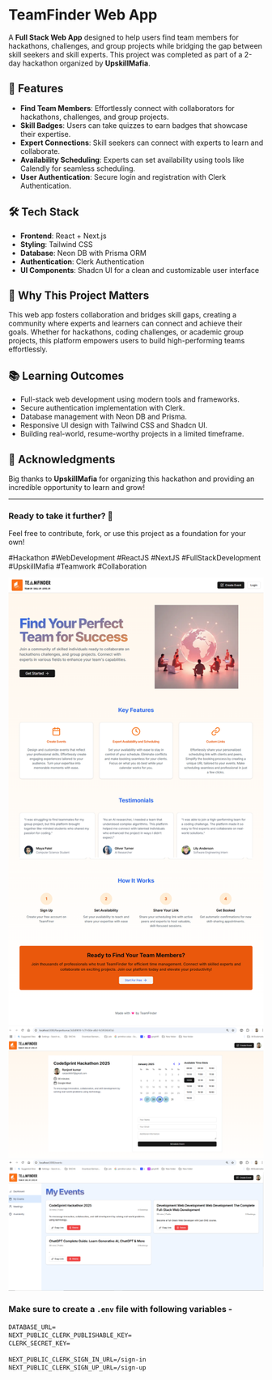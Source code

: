 # TeamFinder Web App

A **Full Stack Web App** designed to help users find team members for hackathons, challenges, and group projects while bridging the gap between skill seekers and skill experts. This project was completed as part of a 2-day hackathon organized by **UpskillMafia**.

## 🚀 Features
- **Find Team Members**: Effortlessly connect with collaborators for hackathons, challenges, and group projects.
- **Skill Badges**: Users can take quizzes to earn badges that showcase their expertise.
- **Expert Connections**: Skill seekers can connect with experts to learn and collaborate.
- **Availability Scheduling**: Experts can set availability using tools like Calendly for seamless scheduling.
- **User Authentication**: Secure login and registration with Clerk Authentication.

## 🛠 Tech Stack
- **Frontend**: React + Next.js
- **Styling**: Tailwind CSS
- **Database**: Neon DB with Prisma ORM
- **Authentication**: Clerk Authentication
- **UI Components**: Shadcn UI for a clean and customizable user interface

## 🌟 Why This Project Matters
This web app fosters collaboration and bridges skill gaps, creating a community where experts and learners can connect and achieve their goals. Whether for hackathons, coding challenges, or academic group projects, this platform empowers users to build high-performing teams effortlessly.

## 📚 Learning Outcomes
- Full-stack web development using modern tools and frameworks.
- Secure authentication implementation with Clerk.
- Database management with Neon DB and Prisma.
- Responsive UI design with Tailwind CSS and Shadcn UI.
- Building real-world, resume-worthy projects in a limited timeframe.

## 🙌 Acknowledgments
Big thanks to **UpskillMafia** for organizing this hackathon and providing an incredible opportunity to learn and grow!

---

### Ready to take it further? 🤝
Feel free to contribute, fork, or use this project as a foundation for your own!

#Hackathon #WebDevelopment #ReactJS #NextJS #FullStackDevelopment #UpskillMafia #Teamwork #Collaboration

![image](https://github.com/MansiP10/TeamFinder/blob/main/assets/TeamFinder_home.png)
![image](https://github.com/MansiP10/TeamFinder/blob/main/assets/calander.PNG)
![image](https://github.com/MansiP10/TeamFinder/blob/main/assets/event.PNG)

### Make sure to create a `.env` file with following variables -

```
DATABASE_URL=
NEXT_PUBLIC_CLERK_PUBLISHABLE_KEY=
CLERK_SECRET_KEY=

NEXT_PUBLIC_CLERK_SIGN_IN_URL=/sign-in
NEXT_PUBLIC_CLERK_SIGN_UP_URL=/sign-up
```
